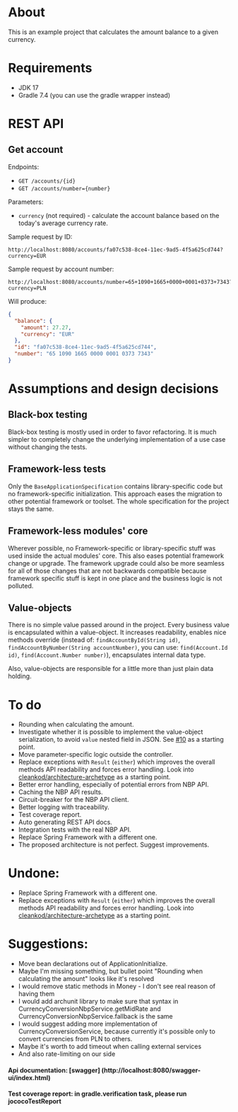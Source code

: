 # About

This is an example project that calculates the amount balance to a given currency.

# Requirements

* JDK 17
* Gradle 7.4 (you can use the gradle wrapper instead)

# REST API

## Get account

Endpoints:

* `GET /accounts/{id}`
* `GET /accounts/number={number}`

Parameters:

* `currency` (not required) - calculate the account balance based on the today's average currency rate.

Sample request by ID:

```
http://localhost:8080/accounts/fa07c538-8ce4-11ec-9ad5-4f5a625cd744?currency=EUR
```

Sample request by account number:

```
http://localhost:8080/accounts/number=65+1090+1665+0000+0001+0373+7343?currency=PLN
```

Will produce:

```json
{
  "balance": {
    "amount": 27.27,
    "currency": "EUR"
  },
  "id": "fa07c538-8ce4-11ec-9ad5-4f5a625cd744",
  "number": "65 1090 1665 0000 0001 0373 7343"
}
```

# Assumptions and design decisions

## Black-box testing

Black-box testing is mostly used in order to favor refactoring. It is much simpler to completely change the underlying
implementation of a use case without changing the tests.

## Framework-less tests

Only the `BaseApplicationSpecification` contains library-specific code but no framework-specific initialization. This
approach eases the migration to other potential framework or toolset. The whole specification for the project stays the
same.

## Framework-less modules' core

Wherever possible, no Framework-specific or library-specific stuff was used inside the actual modules' core. This also
eases potential framework change or upgrade. The framework upgrade could also be more seamless for all of those changes
that are not backwards compatible because framework specific stuff is kept in one place and the business logic is not
polluted.

## Value-objects

There is no simple value passed around in the project. Every business value is encapsulated within a value-object. It
increases readability, enables nice methods override
(instead of: `findAccountById(String id)`, `findAccountByNumber(String accountNumber)`, you can
use: `find(Account.Id id)`, `find(Account.Number number)`), encapsulates internal data type.

Also, value-objects are responsible for a little more than just plain data holding.

# To do

* Rounding when calculating the amount.
* Investigate whether it is possible to implement the value-object serialization, to avoid `value` nested field in JSON.
  See [#10](https://github.com/cleankod/currency-rate-converter/pull/10) as a starting point.
* Move parameter-specific logic outside the controller.
* Replace exceptions with `Result` (`either`) which improves the overall methods API readability and forces error
  handling. Look into [cleankod/architecture-archetype](https://github.com/cleankod/architecture-archetype) as a
  starting point.
* Better error handling, especially of potential errors from NBP API.
* Caching the NBP API results.
* Circuit-breaker for the NBP API client.
* Better logging with traceability.
* Test coverage report.
* Auto generating REST API docs.
* Integration tests with the real NBP API.
* Replace Spring Framework with a different one.
* The proposed architecture is not perfect. Suggest improvements.

# Undone:

* Replace Spring Framework with a different one.
* Replace exceptions with `Result` (`either`) which improves the overall methods API readability and forces error
  handling. Look into [cleankod/architecture-archetype](https://github.com/cleankod/architecture-archetype) as a
  starting point.

# Suggestions:

* Move bean declarations out of ApplicationInitialize.
* Maybe I'm missing something, but bullet point "Rounding when calculating the amount" looks like it's resolved
* I would remove static methods in Money - I don't see real reason of having them
* I would add archunit library to make sure that syntax in CurrencyConversionNbpService.getMidRate and
  CurrencyConversionNbpService.fallback is the same
* I would suggest adding more implementation of CurrencyConversionService, because currently it's possible only to
  convert currencies from PLN to others.
* Maybe it's worth to add timeout when calling external services
* And also rate-limiting on our side

#### Api documentation: [swagger] (http://localhost:8080/swagger-ui/index.html)

#### Test coverage report: in gradle.verification task, please run jococoTestReport
